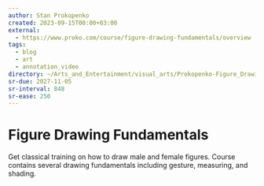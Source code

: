 ```yaml
---
author: Stan Prokopenko
created: 2023-09-15T00:00+03:00
external:
  - https://www.proko.com/course/figure-drawing-fundamentals/overview
tags:
  - blog
  - art
  - annotation_video
directory: ~/Arts_and_Entertainment/visual_arts/Prokopenko-Figure_Drawing_Fundamentals/
sr-due: 2027-11-05
sr-interval: 848
sr-ease: 250
---
```


# Figure Drawing Fundamentals

Get classical training on how to draw male and female figures. Course contains
several drawing fundamentals including gesture, measuring, and shading.
